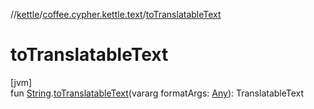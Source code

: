 //[kettle](../../index.md)/[coffee.cypher.kettle.text](index.md)/[toTranslatableText](to-translatable-text.md)

# toTranslatableText

[jvm]\
fun [String](https://kotlinlang.org/api/latest/jvm/stdlib/kotlin/-string/index.html).[toTranslatableText](to-translatable-text.md)(vararg formatArgs: [Any](https://kotlinlang.org/api/latest/jvm/stdlib/kotlin/-any/index.html)): TranslatableText
